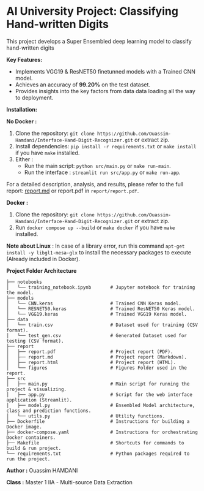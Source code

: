 # AI University Project: Classifying Hand-written Digits

This project develops a Super Ensembled deep learning model to classify hand-written digits

**Key Features:**

* Implements VGG19 & ResNET50 finetunned models with a Trained CNN model.
* Achieves an accuracy of **99.20%** on the test dataset.
* Provides insights into the key factors from data data loading all the way to deployment.

**Installation:**


**No Docker :**
1. Clone the repository: `git clone https://github.com/Ouassim-Hamdani/Interface-Hand-Digit-Recognizer.git` or extract zip.
2. Install dependencies: `pip install -r requirements.txt` or `make install`  if you have `make` installed.
3. Either : 
    - Run the main script: `python src/main.py` or `make run-main`.
    - Run the interface : `streamlit run src/app.py` or `make run-app`.

For a detailed description, analysis, and results, please refer to the full report: [report.md](report/report.md) or report.pdf in `report/report.pdf`.

**Docker :**
1. Clone the repository: `git clone https://github.com/Ouassim-Hamdani/Interface-Hand-Digit-Recognizer.git` or extract zip.
2. Run `docker compose up --build` or `make docker` if you have `make` installed.

**Note about Linux** : In case of a library error, run this command `apt-get install -y libgl1-mesa-glx` to install the necessary packages to execute (Already included in Docker).



**Project Folder Architecture**

```
├── notebooks
│   └── training_notebook.ipynb       # Jupyter notebook for training the model.
├── models
│   └── CNN.keras                     # Trained CNN Keras model.
│   └── RESNET50.keras                # Trained ResNET50 Keras model.
│   └── VGG19.keras                   # Trained VGG19 Keras model.
├── data
│   └── train.csv                     # Dataset used for training (CSV format).
│   └── test_gen.csv                  # Generated Dataset used for testing (CSV format).
├── report
│   ├── report.pdf                    # Project report (PDF).
│   ├── report.md                     # Project report (Markdown).
│   ├── report.html                   # Project report (HTML).
│   └── figures                       # Figures Folder used in the report.
├── src
│   ├── main.py                       # Main script for running the project & visualizing.
│   ├── app.py                        # Script for the web interface application (Streamlit).
│   ├── model.py                      # Ensembled Model architecture, class and prediction functions.
│   └── utils.py                      # Utility functions.
├── Dockerfile                        # Instructions for building a Docker image.
├── docker-compose.yaml               # Instructions for orchestrating Docker containers.
├── Makefile                          # Shortcuts for commands to build & run project.
└── requirements.txt                  # Python packages required to run the project.
```


**Author :** Ouassim HAMDANI

**Class :** Master 1 IIA - Multi-source Data Extraction